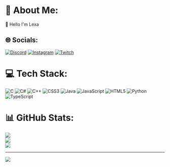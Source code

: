 # 💫 About Me:
💜 Hello I'm Lexa


## 🌐 Socials:
[![Discord](https://img.shields.io/badge/Discord-%237289DA.svg?logo=discord&logoColor=white)](https://discord.gg/!Léxa#7777) [![Instagram](https://img.shields.io/badge/Instagram-%23E4405F.svg?logo=Instagram&logoColor=white)](https://instagram.com/ichbinlexaxd) [![Twitch](https://img.shields.io/badge/Twitch-%239146FF.svg?logo=Twitch&logoColor=white)](https://twitch.tv/llexa2631) 

# 💻 Tech Stack:
![C](https://img.shields.io/badge/c-%2300599C.svg?style=for-the-badge&logo=c&logoColor=white) ![C#](https://img.shields.io/badge/c%23-%23239120.svg?style=for-the-badge&logo=c-sharp&logoColor=white) ![C++](https://img.shields.io/badge/c++-%2300599C.svg?style=for-the-badge&logo=c%2B%2B&logoColor=white) ![CSS3](https://img.shields.io/badge/css3-%231572B6.svg?style=for-the-badge&logo=css3&logoColor=white) ![Java](https://img.shields.io/badge/java-%23ED8B00.svg?style=for-the-badge&logo=java&logoColor=white) ![JavaScript](https://img.shields.io/badge/javascript-%23323330.svg?style=for-the-badge&logo=javascript&logoColor=%23F7DF1E) ![HTML5](https://img.shields.io/badge/html5-%23E34F26.svg?style=for-the-badge&logo=html5&logoColor=white) ![Python](https://img.shields.io/badge/python-3670A0?style=for-the-badge&logo=python&logoColor=ffdd54) ![TypeScript](https://img.shields.io/badge/typescript-%23007ACC.svg?style=for-the-badge&logo=typescript&logoColor=white)
# 📊 GitHub Stats:
![](https://github-readme-stats.vercel.app/api?username=Lexaxd&theme=radical&hide_border=false&include_all_commits=true&count_private=true)<br/>
![](https://github-readme-streak-stats.herokuapp.com/?user=Lexaxd&theme=radical&hide_border=false)<br/>
![](https://github-readme-stats.vercel.app/api/top-langs/?username=Lexaxd&theme=radical&hide_border=false&include_all_commits=true&count_private=true&layout=compact)

---
[![](https://visitcount.itsvg.in/api?id=Lexaxd&icon=0&color=0)](https://visitcount.itsvg.in)

<!-- Proudly created with GPRM ( https://gprm.itsvg.in ) -->
